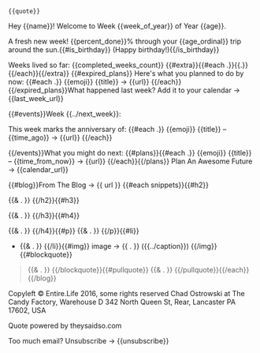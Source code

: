     {{quote}}

Hey {{name}}! Welcome to Week {{week_of_year}} of Year {{age}}.

A fresh new week! {{percent_done}}% through your {{age_ordinal}} trip around the sun.{{#is_birthday}} (Happy birthday!){{/is_birthday}}

Weeks lived so far: {{completed_weeks_count}}
{{#extra}}{{#each .}}{{.}}
{{/each}}{{/extra}}
{{#expired_plans}}
Here's what you planned to do by now:
{{#each .}}
{{emoji}} {{title}} → {{url}}
{{/each}}
{{/expired_plans}}What happened last week? Add it to your calendar → {{last_week_url}}



{{#events}}Week {{../next_week}}:

This week marks the anniversary of:
{{#each .}}
{{emoji}} {{title}} – {{time_ago}} → {{url}}
{{/each}}



{{/events}}What you might do next:
{{#plans}}{{#each .}}
{{emoji}} {{title}} – {{time_from_now}} → {{url}}
{{/each}}{{/plans}}
Plan An Awesome Future → {{calendar_url}}


{{#blog}}From The Blog
→ {{ url }}
{{#each snippets}}{{#h2}}

{{& . }}
{{/h2}}{{#h3}}

{{& . }}
{{/h3}}{{#h4}}

{{& . }}
{{/h4}}{{#p}}
{{& . }}
{{/p}}{{#li}}
* {{& . }}
{{/li}}{{#img}}
image → {{ . }} ({{../caption}})
{{/img}}{{#blockquote}}
> {{& . }}
{{/blockquote}}{{#pullquote}}
  {{& . }}
{{/pullquote}}{{/each}}
{{/blog}}


Copyleft © Entire.Life 2016, some rights reserved
Chad Ostrowski at The Candy Factory, Warehouse D
342 North Queen St, Rear, Lancaster PA 17602, USA

Quote powered by theysaidso.com

Too much email? Unsubscribe → {{unsubscribe}}
